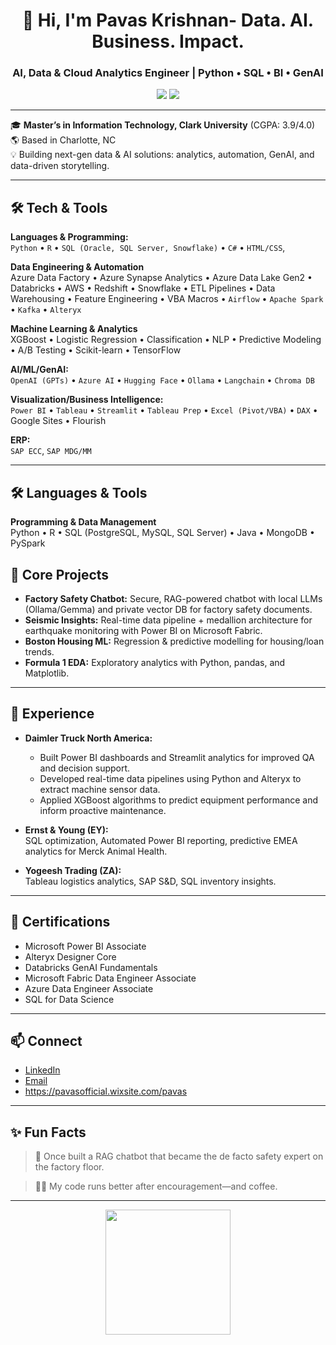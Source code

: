 <h1 align="center">👋 Hi, I'm Pavas Krishnan- Data. AI. Business. Impact.</h1>
<h3 align="center">AI, Data & Cloud Analytics Engineer | Python • SQL • BI • GenAI</h3>

<p align="center">
  <a href="https://www.linkedin.com/in/pavas"><img src="https://img.shields.io/badge/LinkedIn-Connect-blue?logo=linkedin"></a>
  <a href="mailto:pshanmugasundaram@clarku.edu"><img src="https://img.shields.io/badge/Email-Contact-purple?logo=gmail"></a>
</p>

---

🎓 **Master’s in Information Technology, Clark University** (CGPA: 3.9/4.0)  
🌎 Based in Charlotte, NC  
💡 Building next-gen data & AI solutions: analytics, automation, GenAI, and data-driven storytelling.

---

## 🛠️ Tech & Tools

**Languages & Programming:**  
`Python` • `R` • `SQL (Oracle, SQL Server, Snowflake)` • `C#` • `HTML/CSS`, 

**Data Engineering & Automation**  
Azure Data Factory • Azure Synapse Analytics • Azure Data Lake Gen2 • Databricks • AWS • Redshift • Snowflake • ETL Pipelines • Data Warehousing • Feature Engineering • VBA Macros
• `Airflow` • `Apache Spark` • `Kafka` • `Alteryx`

**Machine Learning & Analytics**  
XGBoost • Logistic Regression • Classification • NLP • Predictive Modeling • A/B Testing • Scikit-learn • TensorFlow  

**AI/ML/GenAI:**  
`OpenAI (GPTs)` • `Azure AI` • `Hugging Face` • `Ollama` • `Langchain` • `Chroma DB`  


**Visualization/Business Intelligence:**  
`Power BI` • `Tableau` • `Streamlit` • `Tableau Prep` • `Excel (Pivot/VBA)` • `DAX` • Google Sites • Flourish

**ERP:**  
`SAP ECC`, `SAP MDG/MM`

---
## 🛠 Languages & Tools

**Programming & Data Management**  
Python • R • SQL (PostgreSQL, MySQL, SQL Server) • Java • MongoDB • PySpark



## 🚀 Core Projects

- **Factory Safety Chatbot:** Secure, RAG-powered chatbot with local LLMs (Ollama/Gemma) and private vector DB for factory safety documents.
- **Seismic Insights:** Real-time data pipeline + medallion architecture for earthquake monitoring with Power BI on Microsoft Fabric.
- **Boston Housing ML:** Regression & predictive modelling for housing/loan trends.
- **Formula 1 EDA:** Exploratory analytics with Python, pandas, and Matplotlib.

---

## 💼 Experience

- **Daimler Truck North America:**  
    - Built Power BI dashboards and Streamlit analytics for improved QA and decision support.
    - Developed real-time data pipelines using Python and Alteryx to extract machine sensor data.
    - Applied XGBoost algorithms to predict equipment performance and inform proactive maintenance.

- **Ernst & Young (EY):**  
  SQL optimization, Automated Power BI reporting, predictive EMEA analytics for Merck Animal Health.

- **Yogeesh Trading (ZA):**  
  Tableau logistics analytics, SAP S&D, SQL inventory insights.

---

## 📜 Certifications

- Microsoft Power BI Associate
- Alteryx Designer Core
- Databricks GenAI Fundamentals
- Microsoft Fabric Data Engineer Associate
- Azure Data Engineer Associate
- SQL for Data Science

---

## 📫 Connect

- [LinkedIn](https://www.linkedin.com/in/pavas)
- [Email](mailto:pshanmugasundaram@clarku.edu)
- https://pavasofficial.wixsite.com/pavas

---

## ✨ Fun Facts

> 🤖 Once built a RAG chatbot that became the de facto safety expert on the factory floor.

> 🧑‍💻 My code runs better after encouragement—and coffee.

---

<p align="center">
  <img src="https://media.giphy.com/media/LMt9638dO8dftAjtco/giphy.gif" width="200">
</p>
